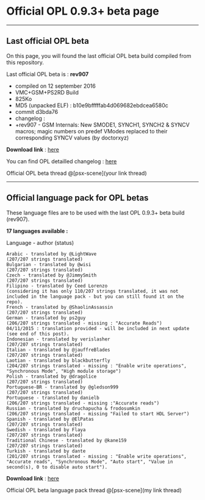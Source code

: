 # Official OPL 0.9.3+ beta page #

______________________________________________________________________________________________________________

## Last official OPL beta ##


On this page, you will found the last official OPL beta build compiled from this repository.

Last official OPL beta is : **rev907**


* compiled on 12 september 2016 
* VMC+GSM+PS2RD Build
* 825Ko
* MD5 (unpacked ELF) : b10e9bfffffab4d069682ebdcea6580c
* commit d3bda76
* changelog :
* +rev907 - GSM Internals: New SMODE1, SYNCH1, SYNCH2 & SYNCV macros; magic numbers on predef VModes replaced to their corresponding SYNCV values (by doctorxyz) 

 

**Download link** : [here](https://bitbucket.org/ShaolinAssassin/popstarter-documentation-stuff/downloads/lang_French.lng)

You can find OPL detailled changelog : [here](https://bitbucket.org/ifcaro/open-ps2-loader/src/d3bda76a35e3d0fc22377df94d19874ba62615bc/DETAILED_CHANGELOG?at=default&fileviewer=file-view-default)

Official OPL beta thread @[psx-scene](your link thread)

______________________________________________________________________________________________________________

## Official language pack for OPL betas ##

These language files are to be used with the last OPL 0.9.3+ beta build (rev907). 

**17 languages available :**

Language - author (status)

    Arabic - translated by @LightWave
    (207/207 strings translated)
    Bulgarian - translated by @wisi
    (207/207 strings translated)
    Czech - translated by @JimmySmith
    (207/207 strings translated)
    Filipino - translated by Ceed Lorenzo
    (considering it has only 110/207 strings translated, it was not included in the language pack - but you can still found it on the repo).
    French - translated by @ShaolinAssassin
    (207/207 strings translated)
    German - translated by ps2guy
    (206/207 strings translated - missing : "Accurate Reads")
    04/11/2015 : translation provided - will be included in next update (see end of this post).
    Indonesian - translated by verislasher
    (207/207 strings translated)
    Italian - translated by @jauffreBlades
    (207/207 strings translated)
    Laotian - translated by blackbutterfly
    (204/207 strings translated - missing : "Enable write operations", "Synchronous Mode", "High module storage")
    Polish - translated by @dragolice
    (207/207 strings translated)
    Portuguese-BR - translated by @gledson999
    (207/207 strings translated)
    Portuguese - translated by danielb
    (206/207 strings translated - missing :"Accurate reads")
    Russian - translated by druchapucha & frodosumkin
    (206/207 strings translated - missing "Failed to start HDL Server")
    Spanish - translated by @ElPatas
    (207/207 strings translated)
    Swedish - translated by Flaya
    (207/207 strings translated)
    Traditional Chinese - translated by @kane159
    (207/207 strings translated)
    Turkish - translated by dante
    (201/207 strings translated - missing : "Enable write operations", "Accurate reads", "Synchronous Mode", "Auto start", "Value in second(s), 0 to disable auto start"). 

**Download link** : [here](https://bitbucket.org/ShaolinAssassin/popstarter-documentation-stuff/downloads/lang_French.lng)

Official OPL beta language pack thread @[psx-scene](my link thread)